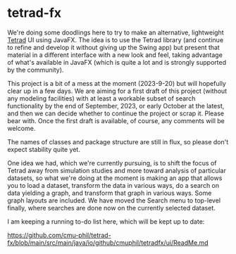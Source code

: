 # tetrad-fx

We're doing some doodlings here to try to make an alternative, 
lightweight [Tetrad](https://github.com/cmu-phil/tetrad) UI using JavaFX. 
The idea is to use the Tetrad library (and continue to refine and 
develop it without giving up the Swing app) but present that material 
in a different interface with a new look and feel, taking advantage 
of what's available in JavaFX (which is quite a lot and is 
strongly supported by the community).

This project is a bit of a mess at the moment (2023-9-20) but will hopefully 
clear up in a few days. We are aiming for a first 
draft of this project (without any modeling facilities) with 
at least a workable subset of search functionality by the end of 
September, 2023, or early October at the latest, and then we can decide whether 
to continue the project or scrap it. Please bear with. Once the first draft is
available, of course, any comments will be welcome.

The names of classes and package structure are still in flux, so please 
don't expect stability quite yet.

One idea we had, which we're currently pursuing, is to shift the focus of
Tetrad away from simulation studies and more toward analysis of particular datasets,
so what we're doing at the moment is making an app that allows you to load a dataset,
transform the data in various ways, do a search on data yielding a graph, and transform 
that graph in various ways. Some graph layouts are included. We have moved the
Search menu to top-level finally, where searches are done now on the currently
selected dataset. 

I am keeping a running to-do list here, which will be kept up to date:

https://github.com/cmu-phil/tetrad-fx/blob/main/src/main/java/io/github/cmuphil/tetradfx/ui/ReadMe.md


